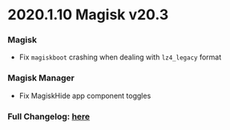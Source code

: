 # 2020.1.10 Magisk v20.3

### Magisk
- Fix `magiskboot` crashing when dealing with `lz4_legacy` format

### Magisk Manager
- Fix MagiskHide app component toggles

### Full Changelog: [here](https://forum.xda-developers.com/showpost.php?p=68966755&postcount=2)